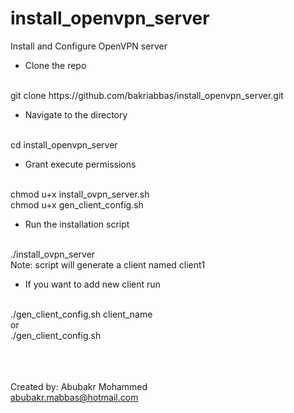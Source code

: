 # install_openvpn_server
Install and Configure OpenVPN server

- Clone the repo
<br>
git clone https://github.com/bakriabbas/install_openvpn_server.git

- Navigate to the directory
<br>
cd install_openvpn_server

- Grant execute permissions
<br>
chmod u+x install_ovpn_server.sh
<br>
chmod u+x gen_client_config.sh

- Run the installation script
<br>
./install_ovpn_server
<br>
Note: script will generate a client named client1

- If you want to add new client run
<br>
./gen_client_config.sh client_name
<br>
or
<br>
./gen_client_config.sh

<br><br><br>
Created by: Abubakr Mohammed
<br>
abubakr.mabbas@hotmail.com
